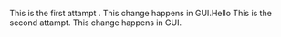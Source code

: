 This is the first attampt . This change happens in GUI.Hello
This is the second attampt. This change happens in GUI. 


